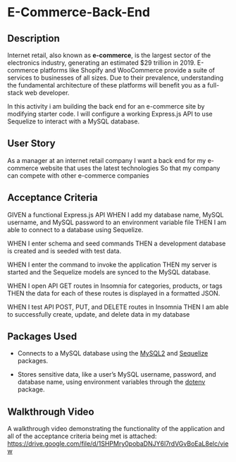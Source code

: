 # E-Commerce-Back-End
## Description
Internet retail, also known as **e-commerce**, is the largest sector of the electronics industry, generating an estimated $29 trillion in 2019. E-commerce platforms like Shopify and WooCommerce provide a suite of services to businesses of all sizes. Due to their prevalence, understanding the fundamental architecture of these platforms will benefit you as a full-stack web developer.

In this activity i am building the back end for an e-commerce site by modifying starter code. I will configure a working Express.js API to use Sequelize to interact with a MySQL database.

## User Story
As a manager at an internet retail company
I want a back end for my e-commerce website that uses the latest technologies
So that my company can compete with other e-commerce companies
## Acceptance Criteria
GIVEN a functional Express.js API
WHEN I add my database name, MySQL username, and MySQL password to an environment variable file
THEN I am able to connect to a database using Sequelize.

WHEN I enter schema and seed commands
THEN a development database is created and is seeded with test data.

WHEN I enter the command to invoke the application
THEN my server is started and the Sequelize models are synced to the MySQL database.

WHEN I open API GET routes in Insomnia for categories, products, or tags
THEN the data for each of these routes is displayed in a formatted JSON.

WHEN I test API POST, PUT, and DELETE routes in Insomnia
THEN I am able to successfully create, update, and delete data in my database

## Packages Used
* Connects to a MySQL database using the [MySQL2](https://www.npmjs.com/package/mysql) and [Sequelize](https://www.npmjs.com/package/sequelize) packages.

 * Stores sensitive data, like a user’s MySQL username, password, and database name, using environment variables through the [dotenv](https://www.npmjs.com/package/dotenv) package.
 
 ## Walkthrough Video
 A walkthrough video demonstrating the functionality of the application and all of the acceptance criteria being met is attached: https://drive.google.com/file/d/1SHPMry0pobaDNJY6l7rdVGvBoEaL8elc/view